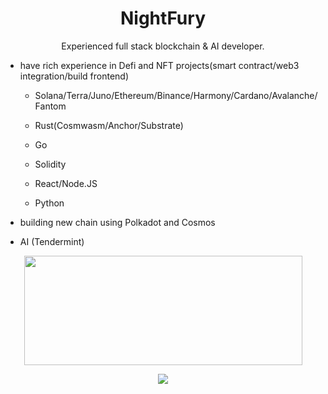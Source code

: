 <h1 align="center">NightFury</h1>

<p align="center">
Experienced full stack blockchain & AI developer.

  - have rich experience in Defi and NFT projects(smart contract/web3 integration/build frontend)
      - Solana/Terra/Juno/Ethereum/Binance/Harmony/Cardano/Avalanche/Fantom
  
      - Rust(Cosmwasm/Anchor/Substrate)
      - Go
      - Solidity
      - React/Node.JS
      - Python
  
  - building new chain using Polkadot and Cosmos
  
  - AI (Tendermint)
</p>

<p align="center">
  <img width="445" height="175" src="https://github-readme-stats.vercel.app/api?username=nightfury1111111111&show_icons=true">
</p>
<p align="center">
  <img src="https://visitor-badge.laobi.icu/badge?page_id=dvf.dvf">
</p>
